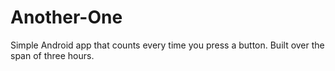 # Another-One
Simple Android app that counts every time you press a button. Built over the span of three hours.
